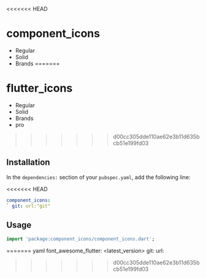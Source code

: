 <<<<<<< HEAD
# component_icons

- Regular
- Solid
- Brands
=======
# flutter_icons
 
  * Regular
  * Solid
  * Brands
  * pro
>>>>>>> d00cc305dde110ae62e3b11d635bcb51e199fd03

## Installation

In the `dependencies:` section of your `pubspec.yaml`, add the following line:

<<<<<<< HEAD
```yaml
component_icons:
` git: url:"git"
```

## Usage

```dart
import 'package:component_icons/component_icons.dart';
```
=======
  yaml
  font_awesome_flutter: <latest_version>
   git:
    url:
 
>>>>>>> d00cc305dde110ae62e3b11d635bcb51e199fd03
